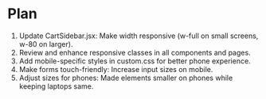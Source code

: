 # Plan
1. Update CartSidebar.jsx: Make width responsive (w-full on small screens, w-80 on larger).
2. Review and enhance responsive classes in all components and pages.
3. Add mobile-specific styles in custom.css for better phone experience.
4. Make forms touch-friendly: Increase input sizes on mobile.
5. Adjust sizes for phones: Made elements smaller on phones while keeping laptops same.